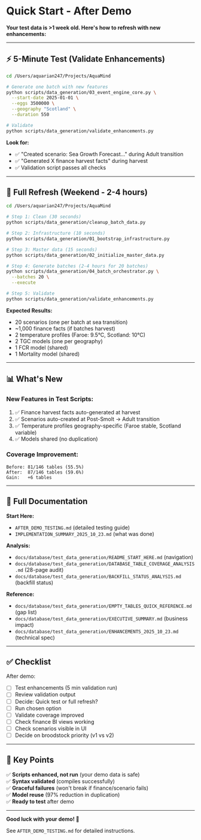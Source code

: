 # Quick Start - After Demo

**Your test data is >1 week old. Here's how to refresh with new enhancements:**

---

## ⚡ **5-Minute Test (Validate Enhancements)**

```bash
cd /Users/aquarian247/Projects/AquaMind

# Generate one batch with new features
python scripts/data_generation/03_event_engine_core.py \
  --start-date 2025-01-01 \
  --eggs 3500000 \
  --geography "Scotland" \
  --duration 550

# Validate
python scripts/data_generation/validate_enhancements.py
```

**Look for:**
- ✅ "Created scenario: Sea Growth Forecast..." during Adult transition
- ✅ "Generated X finance harvest facts" during harvest
- ✅ Validation script passes all checks

---

## 🔄 **Full Refresh (Weekend - 2-4 hours)**

```bash
cd /Users/aquarian247/Projects/AquaMind

# Step 1: Clean (30 seconds)
python scripts/data_generation/cleanup_batch_data.py

# Step 2: Infrastructure (10 seconds)
python scripts/data_generation/01_bootstrap_infrastructure.py

# Step 3: Master data (15 seconds)
python scripts/data_generation/02_initialize_master_data.py

# Step 4: Generate batches (2-4 hours for 20 batches)
python scripts/data_generation/04_batch_orchestrator.py \
  --batches 20 \
  --execute

# Step 5: Validate
python scripts/data_generation/validate_enhancements.py
```

**Expected Results:**
- 20 scenarios (one per batch at sea transition)
- ~1,000 finance facts (if batches harvest)
- 2 temperature profiles (Faroe: 9.5°C, Scotland: 10°C)
- 2 TGC models (one per geography)
- 1 FCR model (shared)
- 1 Mortality model (shared)

---

## 📊 **What's New**

### **New Features in Test Scripts:**
1. ✅ Finance harvest facts auto-generated at harvest
2. ✅ Scenarios auto-created at Post-Smolt → Adult transition
3. ✅ Temperature profiles geography-specific (Faroe stable, Scotland variable)
4. ✅ Models shared (no duplication)

### **Coverage Improvement:**
```
Before: 81/146 tables (55.5%)
After:  87/146 tables (59.6%)
Gain:   +6 tables
```

---

## 📖 **Full Documentation**

**Start Here:**
- `AFTER_DEMO_TESTING.md` (detailed testing guide)
- `IMPLEMENTATION_SUMMARY_2025_10_23.md` (what was done)

**Analysis:**
- `docs/database/test_data_generation/README_START_HERE.md` (navigation)
- `docs/database/test_data_generation/DATABASE_TABLE_COVERAGE_ANALYSIS.md` (28-page audit)
- `docs/database/test_data_generation/BACKFILL_STATUS_ANALYSIS.md` (backfill status)

**Reference:**
- `docs/database/test_data_generation/EMPTY_TABLES_QUICK_REFERENCE.md` (gap list)
- `docs/database/test_data_generation/EXECUTIVE_SUMMARY.md` (business impact)
- `docs/database/test_data_generation/ENHANCEMENTS_2025_10_23.md` (technical spec)

---

## ✅ **Checklist**

After demo:

- [ ] Test enhancements (5 min validation run)
- [ ] Review validation output
- [ ] Decide: Quick test or full refresh?
- [ ] Run chosen option
- [ ] Validate coverage improved
- [ ] Check finance BI views working
- [ ] Check scenarios visible in UI
- [ ] Decide on broodstock priority (v1 vs v2)

---

## 🎯 **Key Points**

✅ **Scripts enhanced, not run** (your demo data is safe)  
✅ **Syntax validated** (compiles successfully)  
✅ **Graceful failures** (won't break if finance/scenario fails)  
✅ **Model reuse** (97% reduction in duplication)  
✅ **Ready to test** after demo

---

**Good luck with your demo! 🚀**

See `AFTER_DEMO_TESTING.md` for detailed instructions.



